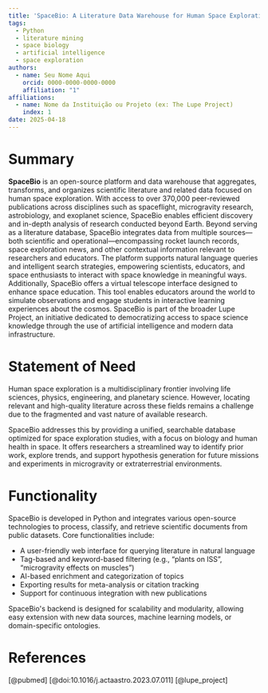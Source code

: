 ```yaml
---
title: 'SpaceBio: A Literature Data Warehouse for Human Space Exploration'
tags:
  - Python
  - literature mining
  - space biology
  - artificial intelligence
  - space exploration
authors:
  - name: Seu Nome Aqui
    orcid: 0000-0000-0000-0000
    affiliation: "1"
affiliations:
  - name: Nome da Instituição ou Projeto (ex: The Lupe Project)
    index: 1
date: 2025-04-18
---
```


# Summary

**SpaceBio** is an open-source platform and data warehouse that aggregates, transforms, and organizes scientific literature and related data focused on human space exploration. With access to over 370,000 peer-reviewed publications across disciplines such as spaceflight, microgravity research, astrobiology, and exoplanet science, SpaceBio enables efficient discovery and in-depth analysis of research conducted beyond Earth. Beyond serving as a literature database, SpaceBio integrates data from multiple sources—both scientific and operational—encompassing rocket launch records, space exploration news, and other contextual information relevant to researchers and educators. The platform supports natural language queries and intelligent search strategies, empowering scientists, educators, and space enthusiasts to interact with space knowledge in meaningful ways. Additionally, SpaceBio offers a virtual telescope interface designed to enhance space education. This tool enables educators around the world to simulate observations and engage students in interactive learning experiences about the cosmos. SpaceBio is part of the broader Lupe Project, an initiative dedicated to democratizing access to space science knowledge through the use of artificial intelligence and modern data infrastructure.

# Statement of Need

Human space exploration is a multidisciplinary frontier involving life sciences, physics, engineering, and planetary science. However, locating relevant and high-quality literature across these fields remains a challenge due to the fragmented and vast nature of available research.

SpaceBio addresses this by providing a unified, searchable database optimized for space exploration studies, with a focus on biology and human health in space. It offers researchers a streamlined way to identify prior work, explore trends, and support hypothesis generation for future missions and experiments in microgravity or extraterrestrial environments.

# Functionality

SpaceBio is developed in Python and integrates various open-source technologies to process, classify, and retrieve scientific documents from public datasets. Core functionalities include:

- A user-friendly web interface for querying literature in natural language
- Tag-based and keyword-based filtering (e.g., “plants on ISS”, “microgravity effects on muscles”)
- AI-based enrichment and categorization of topics
- Exporting results for meta-analysis or citation tracking
- Support for continuous integration with new publications

SpaceBio's backend is designed for scalability and modularity, allowing easy extension with new data sources, machine learning models, or domain-specific ontologies.

# References

[@pubmed]
[@doi:10.1016/j.actaastro.2023.07.011]
[@lupe_project]
